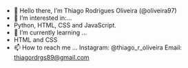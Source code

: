 - 👋 Hello there, I’m Thiago Rodrigues Oliveira (@oliveira97)
- 👀 I’m interested in:...
- Python, HTML, CSS and JavaScript.
- 🌱 I’m currently learning ...
- HTML and CSS
- 📫 How to reach me ...
Instagram: @thiago_r_oliveira
Email: thiagordrgs89@gmail.com
<!---
oliveira97/oliveira97 is a ✨ special ✨ repository because its `README.md` (this file) appears on your GitHub profile.
You can click the Preview link to take a look at your changes.
--->
